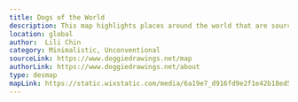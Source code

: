```yaml
---
title: Dogs of the World
description: This map highlights places around the world that are sources for the dog breeds it portrays emphasizing the regions in an exaggerating way, that unimportant regions are diminished. 
location: global
author:  Lili Chin
category: Minimalistic, Unconventional
sourceLink: https://www.doggiedrawings.net/map
authorLink: https://www.doggiedrawings.net/about
type: desmap
mapLink: https://static.wixstatic.com/media/6a19e7_d916fd9e2f1e42b18ed5c2f556287a38~mv2_d_3000_2000_s_2.jpg/v1/fill/w_959,h_639,al_c,q_85,usm_0.66_1.00_0.01/DOWM%2036x24%20-%202018%20REPRINT-WEBSITE.webp
---
```

